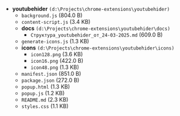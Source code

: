- **youtubehider** `(d:\Projects\chrome-extensions\youtubehider)`
  - `background.js` (804.0 B)
  - `content-script.js` (3.4 KB)
  - **docs** `(d:\Projects\chrome-extensions\youtubehider\docs)`
    - `Структура_youtubehider_от_24-03-2025.md` (609.0 B)
  - `generate-icons.js` (1.3 KB)
  - **icons** `(d:\Projects\chrome-extensions\youtubehider\icons)`
    - `icon128.png` (3.6 KB)
    - `icon16.png` (422.0 B)
    - `icon48.png` (1.3 KB)
  - `manifest.json` (851.0 B)
  - `package.json` (272.0 B)
  - `popup.html` (1.3 KB)
  - `popup.js` (1.2 KB)
  - `README.md` (2.3 KB)
  - `styles.css` (1.1 KB)
